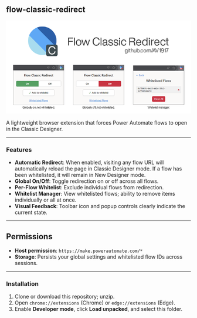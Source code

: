 ## flow-classic-redirect

![sample.png](./sample.png)

A lightweight browser extension that forces Power Automate flows to open in the Classic Designer.

---

### Features
- **Automatic Redirect**: When enabled, visiting any flow URL will automatically reload the page in Classic Designer mode. If a flow has been whitelisted, it will remain in New Designer mode.
- **Global On/Off**: Toggle redirection on or off across all flows.
- **Per-Flow Whitelist**: Exclude individual flows from redirection.
- **Whitelist Manager**: View whitelisted flows; ability to remove items individually or all at once.
- **Visual Feedback**: Toolbar icon and popup controls clearly indicate the current state.

---

## Permissions

- **Host permission**: `https://make.powerautomate.com/*`
- **Storage**: Persists your global settings and whitelisted flow IDs across sessions.

---

### Installation
1. Clone or download this repository; unzip.
2. Open `chrome://extensions` (Chrome) or `edge://extensions` (Edge).
3. Enable **Developer mode**, click **Load unpacked**, and select this folder.